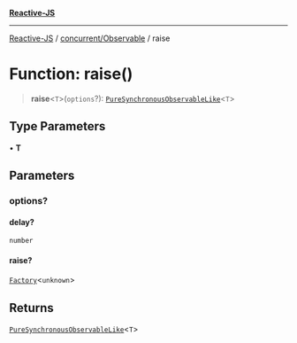 [**Reactive-JS**](../../../README.md)

***

[Reactive-JS](../../../README.md) / [concurrent/Observable](../README.md) / raise

# Function: raise()

> **raise**\<`T`\>(`options`?): [`PureSynchronousObservableLike`](../../interfaces/PureSynchronousObservableLike.md)\<`T`\>

## Type Parameters

• **T**

## Parameters

### options?

#### delay?

`number`

#### raise?

[`Factory`](../../../functions/type-aliases/Factory.md)\<`unknown`\>

## Returns

[`PureSynchronousObservableLike`](../../interfaces/PureSynchronousObservableLike.md)\<`T`\>
